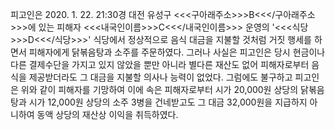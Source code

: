 피고인은 2020. 1. 22. 21:30경 대전 유성구 <<<구아래주소>>>B<<</구아래주소>>>에 있는 피해자 <<<내국인이름>>>C<<</내국인이름>>> 운영의 '<<<식당>>>D<<</식당>>>' 식당에서 정상적으로 음식 대금을 지불할 것처럼 거짓 행세를 하면서 피해자에게 닭볶음탕과 소주를 주문하였다.
그러나 사실은 피고인은 당시 현금이나 다른 결제수단을 가지고 있지 않았을 뿐만 아니라 별다른 재산도 없어 피해자로부터 음식을 제공받더라도 그 대금을 지불할 의사나 능력이 없었다.
그럼에도 불구하고 피고인은 위와 같이 피해자를 기망하여 이에 속은 피해자로부터 시가 20,000원 상당의 닭볶음탕과 시가 12,000원 상당의 소주 3병을 건네받고도 그 대금 32,000원을 지급하지 아니하여 동액 상당의 재산상 이익을 취득하였다.